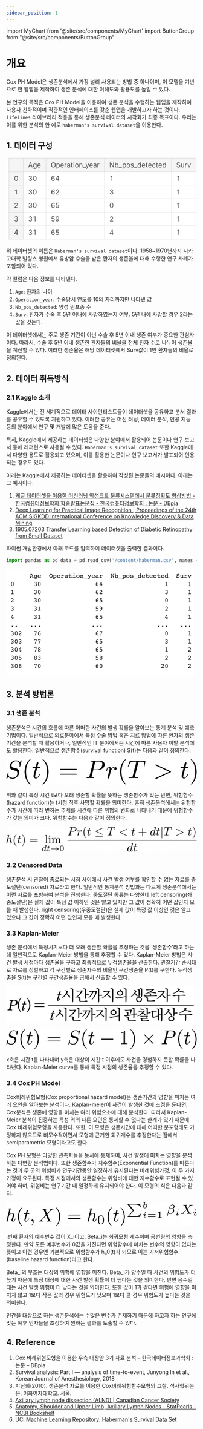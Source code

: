 ```yaml
---
sidebar_position: 1
---
```


import MyChart from '@site/src/components/MyChart'
import ButtonGroup from "@site/src/components/ButtonGroup"

# 개요

Cox PH Model은 생존분석에서 가장 널리 사용되는 방법 중 하나이며, 이 모델을 기반으로 한 웹앱을 제작하여 생존 분석에 대한 이해도와 활용도를 높일 수 있다.

본 연구의 목적은 Cox PH Model을 이용하여 생존 분석을 수행하는 웹앱을 제작하여 사용자 친화적이며 직관적인 인터페이스를 갖춘 웹앱을 개발하고자 하는 것이다. `lifelines` 라이브러리 적용을 통해 생존분석 데이터의 시각화가 최종 목표이다. 우리는 이를 위한 분석의 한 예로 `haberman's survival dataset`을 이용한다.

<MyChart />

<ButtonGroup />

## 1. 데이터 구성

![dataset](../static/img/dataset.png)

위 데이터셋의 이름은 `Haberman's survival dataset`이다. 1958~1970년까지 시카고대학 빌링스 병원에서 유방암 수술을 받은 환자의 생존율에 대해 수행한 연구 사례가 포함되어 있다.

각 컬럼은 다음 정보를 나타낸다.

1. `Age`: 환자의 나이
2. `Operation_year`: 수술당시 연도를 10의 자리까지만 나타낸 값
3. `Nb_pos_detected`: 양성 림프종 수
4. `Surv`: 환자가 수술 후 5년 이내에 사망하였는지 여부. 5년 내에 사망할 경우 2라는 값을 갖는다.

이 데이터셋에서는 주로 생존 기간이 아닌 수술 후 5년 이내 생존 여부가 중요한 관심사이다. 따라서, 수술 후 5년 이내 생존한 환자들의 비율을 전체 환자 수로 나누어 생존율을 계산할 수 있다. 이러한 생존율은 해당 데이터셋에서 Surv값이 1인 환자들의 비율로 정의된다.

## 2. 데이터 취득방식

### 2.1 Kaggle 소개

Kaggle에서는 전 세계적으로 데이터 사이언티스트들이 데이터셋을 공유하고 분서 결과를 공유할 수 있도록 지원하고 있다. 이러한 공유는 머신 러닝, 데이터 분석, 인공 지능 등의 분야에서 연구 및 개발에 많은 도움을 준다.

특히, Kaggle에서 제공하는 데이터셋은 다양한 분야에서 활용되어 논문이나 연구 보고서 등에 레퍼런스로 사용될 수 있다. `Haberman's survival dataset` 또한 Kaggle에서 다양한 용도로 활용되고 있으며, 이를 활용한 논문이나 연구 보고서가 발표되어 인용되는 경우도 있다.

아래는 Kaggle에서 제공하는 데이터셋을 활용하여 작성된 논문들의 예시이다.
아래는 그 예시이다.

1. [캐글 데이터셋을 이용한 머신러닝 악성코드 분류시스템에서 분류정확도 향상방법 - 한국컴퓨터정보학회 학술발표논문집 - 한국컴퓨터정보학회 : 논문 - DBpia](https://www.dbpia.co.kr/journal/articleDetail?nodeId=NODE08757681)
2. [Deep Learning for Practical Image Recognition | Proceedings of the 24th ACM SIGKDD International Conference on Knowledge Discovery & Data Mining](https://dl.acm.org/doi/abs/10.1145/3219819.3219907)
3. [1905.07203 Transfer Learning based Detection of Diabetic Retinopathy from Small Dataset](https://arxiv.org/abs/1905.07203)

파이썬 개발환경에서 아래 코드를 입력하여 데이터셋을 출력한 결과이다.

```python
import pandas as pd data = pd.read_csv('/content/haberman.csv', names = ['Age','Operation_year','Nb_pos_detected','Surv'])
```

![print](../static/img/print.png)

## 3. 분석 방법론

### 3.1 생존 분석

생존분석은 시간의 흐름에 따른 어떠한 사건의 발생 확률을 알아보는 통계 분석 및 예측 기법이다. 일반적으로 의료분야에서 특정 수술 방법 혹은 치료 방법에 따른 환자의 생존 기간을 분석할 때 활용하거나, 일반적인 IT 분야에서는 시간에 따른 사용자 이탈 분석에도 활용한다. 일반적으로 생존함수(survival function) S(t)는 다음과 같이 정의한다.

![math1](../static/img/math1.png)

위와 같이 특정 시간 t보다 오래 생존할 확률을 뜻하는 생존함수가 있는 반면, 위험함수(hazard function)는 t시점 직후 사망할 확률을 의미한다. 흔히 생존분석에서는 위험함수가 시간에 따라 변하는 추세를 시간에 따른 위험의 변화로 나타내기 때문에 위험함수가 갖는 의미가 크다. 위험함수는 다음과 같이 정의한다.

![math2](../static/img/math2.png)

### 3.2 Censored Data

생존분석 시 관찰이 종료되는 시점 사이에서 사건 발생 여부를 확인할 수 없는 자료를 중도절단(censored) 자료라고 한다. 일반적인 통계분석 방법과는 다르게 생존분석에서는 이런 자료를 포함하여 분석을 진행한다. 중도절단 종류는 다양한데 left censoring(좌중도절단)은 실제 값이 특정 값 이하인 것은 알고 있지만 그 값이 정확히 어떤 값인지 모를 때 발생한다. right censoring(우중도절단)은 실제 값이 특정 값 이상인 것은 알고 있으나 그 값이 정확히 어떤 값인지 모를 때 발생한다.

### 3.3 Kaplan-Meier

생존 분석에서 특정시기보다 더 오래 생존할 확률을 추정하는 것을 ‘생존함수’라고 하는데 일반적으로 Kaplan-Meier 방법을 통해 추정할 수 있다. Kaplan-Meier 방법은 사건 발생 시점마다 생존율을 구하고 최종적으로 누적생존율을 산출한다. 관찰기간 순서대로 자료를 정렬하고 각 구간별로 생존자수의 비율인 구간생존율 P(t)를 구한다. 누적생존율 S(t)는 구간별 구간생존율을 곱해서 산출할 수 있다.

![math3](../static/img/math3.png)

![math4](../static/img/math4.png)

x축은 시간 t를 나타내며 y축은 대상이 시간 t 이후에도 사건을 경험하지 못할 확률을 나타낸다. Kaplan-Meier curve를 통해 특정 시점의 생존율을 추정할 수 있다.

### 3.4 Cox PH Model

Cox비례위험모형(Cox proportional hazard model)은 생존기간과 영향을 미치는 여러 요인을 알아보는 분석이다. Kaplan-meier이 사건이 발생한 것에 초점을 둔다면, Cox분석은 생존에 영향을 미치는 여러 위험요소에 대해 분석한다. 따라서 Kaplan-Meier 분석이 집중하는 특성 외의 다른 요인은 통제할 수 없다는 한계가 있기 때문에 Cox 비례위험모형을 사용한다. 또한, 이 모형은 생존시간에 대해 어떠한 분포형태도 가정하지 않으므로 비모수적이면서 모형에 근거한 회귀계수를 추정한다는 점에서 semiparametric 모형이라고도 한다.

Cox PH 모형은 다양한 관측치들을 동시에 통제하여, 사건 발생에 미치는 영향을 분석하는 다변량 분석법이다. 또한 생존함수가 지수함수(Exponential Function)를 따른다는 것과 두 군의 위험비가 연구기간동안 일정하게 유지된다는 비례위험가정, 이 두 가지 가정이 요구된다. 특정 시점에서의 생존함수는 위험비에 대한 지수함수로 표현될 수 있어야 하며, 위험비는 연구기간 내 일정하게 유지되어야 한다. 이 모형의 식은 다음과 같다.

![math5](../static/img/math5.png)

i번째 환자의 예후변수 값이 X_i이고, Beta_i는 회귀모형 계수이며 공변량의 영향을 측정한다. 만약 모든 예후변수가 0값을 가진다면 위험함수에 미치는 변수의 영향이 없다는 뜻이고 이런 경우엔 기본적으로 위험함수가 h_0(t)가 되므로 이는 기저위험함수(baseline hazard function)라고 한다.

Beta_i의 부호는 대상의 위험에 영향을 미친다. Beta_i가 양수일 때 사건의 위험도가 더 높기 때문에 특정 대상에 대한 사건 발생 확률이 더 높다는 것을 의미한다. 반면 음수일 때는 사건 발생 위험이 더 낮다는 것을 의미한다. 또한 값이 1과 같다면 위험에 영향을 미치지 않고 1보다 작은 값의 경우 위험도가 낮으며 1보다 클 경우 위험도가 높다는 것을 의미한다.

인간을 대상으로 하는 생존분석에는 수많은 변수가 존재하기 때문에 하고자 하는 연구에 맞는 예후 인자들을 조정하여 원하는 결과를 도출할 수 있다.

## 4. Reference

1. Cox 비례위험모형을 이용한 우측 대장암 3기 자료 분석 – 한국데이터정보과학회 : 논문 – DBpia
2. Survival analysis: Part I — analysis of time-to-event, Junyong In et al., Korean Journal of Anesthesiology, 2018
3. 박난희(2010). 생존분석 자료를 이용한 Cox비례위험함수모형의 고찰. 석사학위논문. 이화여자대학교. 서울.
4. [Axillary lymph node dissection (ALND) | Canadian Cancer Society](https://cancer.ca/en/treatments/tests-and-procedures/axillary-lymph-node-dissection-alnd)
5. [Anatomy, Shoulder and Upper Limb, Axillary Lymph Nodes - StatPearls - NCBI Bookshelf](https://www.ncbi.nlm.nih.gov/books/NBK559188/)
6. [UCI Machine Learning Repository: Haberman's Survival Data Set](https://archive.ics.uci.edu/ml/datasets/Haberman's+Survival)
